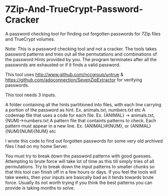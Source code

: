 # 7Zip-And-TrueCrypt-Password-Cracker
A password checking tool for finding out forgotten passwords for 7Zip files and TrueCrypt volumes.

Note: This is a password checking tool and not a cracker. The tools takes password patterns and tries out all the permutations and combinations of the password Hints provided by you. The program terminates after all the passwords are exhausted or if it finds a valid password.

This tool uses http://www.github.com/nccgroup/untrue & https://github.com/adoconnection/SevenZipExtractor for verifying passwords.

This tool needs 3 inputs.

A folder containing all the hints partitioned into files, with each line carrying a portion of the password as hint. Ex. animals.txt, numbers.txt etc
A codemap file that uses a code for each file. Ex. {ANIMAL} -> animals.txt, {NUM}->numbers.txt
A pattern file that containts patterns to check. Each pattern must appear in a new line. Ex. {ANIMAL}#{NUM}, or {ANIMAL}{NUM}{NUM}{NUM} etc

I wrote this code to find out forgotten passwords for some very old archived files I had on my home Server.

You must try to break down the password patterns with good guesses. Attempting to brute force will take lot of time as this till simply tries of all permutations. Try to break down the input patterns to smaller chunks so that this tool can finish off in a few hours or days. If you feel the tools will take weeks, then your inputs are basically bad as it tends towards brute force. Usually its not worth trying if you think the best patterns you can provide is taking months to solve.

